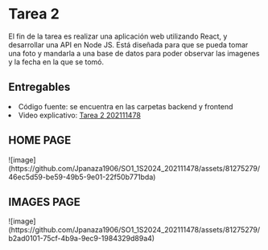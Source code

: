 <h1>Tarea 2</h1>
El fin de la tarea es realizar una aplicación web utilizando React, y desarrollar una API en Node JS. Está diseñada para que se pueda tomar una foto y mandarla a una base de datos para poder observar las imagenes y la fecha en la que se tomó.

<h2>Entregables</h2>
<li>Código fuente: se encuentra en las carpetas backend y frontend
<li> Video explicativo: <a href='https://youtu.be/GzN-RPfxVmw?si=e5fOxPKX6MZa3lL9'> Tarea 2 202111478</a>
  
<h2>HOME PAGE</h2>
![image](https://github.com/Jpanaza1906/SO1_1S2024_202111478/assets/81275279/46ec5d59-be59-49b5-9e01-22f50b771bda)

<h2>IMAGES PAGE</h2>
![image](https://github.com/Jpanaza1906/SO1_1S2024_202111478/assets/81275279/b2ad0101-75cf-4b9a-9ec9-1984329d89a4)
